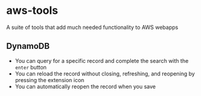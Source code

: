 # aws-tools
A suite of tools that add much needed functionality to AWS webapps

## DynamoDB

- You can query for a specific record and complete the search with the `enter` button
- You can reload the record without closing, refreshing, and reopening by pressing the extension icon
- You can automatically reopen the record when you save
